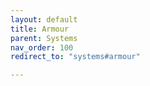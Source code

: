 ```yaml
---
layout: default
title: Armour
parent: Systems
nav_order: 100
redirect_to: "systems#armour"

---
```

